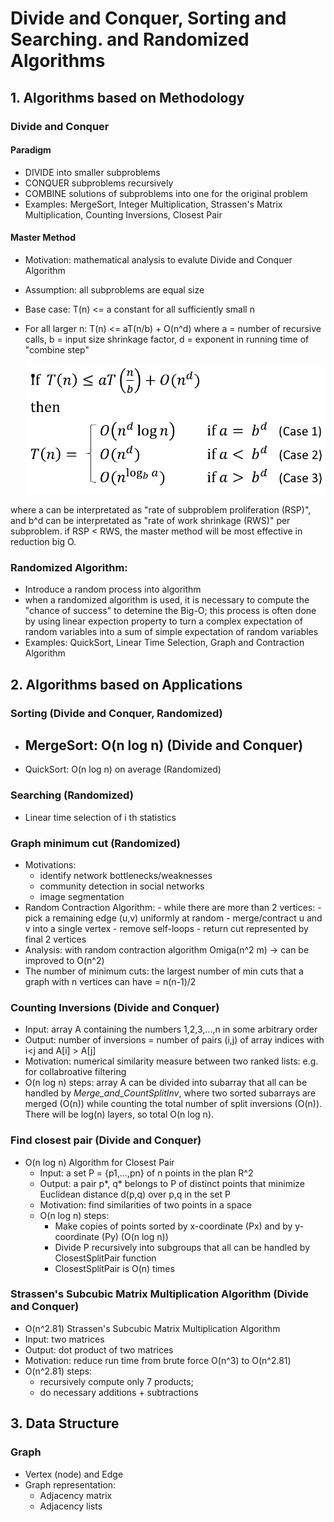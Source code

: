 # Divide and Conquer, Sorting and Searching. and Randomized Algorithms
## 1. Algorithms based on Methodology
  ### Divide and Conquer 
  #### Paradigm
  - DIVIDE into smaller subproblems
  - CONQUER subproblems recursively
  - COMBINE solutions of subproblems into one for the original problem
  - Examples: MergeSort, Integer Multiplication, Strassen's Matrix Multiplication, Counting Inversions, Closest Pair
  
  #### Master Method
  - Motivation: mathematical analysis to evalute Divide and Conquer Algorithm
  - Assumption: all subproblems are equal size
  - Base case: T(n) <= a constant for all sufficiently small n
  - For all larger n:
    T(n) <= aT(n/b) + O(n^d)
    where a = number of recursive calls, b = input size shrinkage factor, d = exponent in running time of "combine step"

       ![Notebook](https://github.com/supertime1/Stanford-Algorithm-Course/blob/master/Images/Master%20Method.png?raw=true)

   where a can be interpretated as "rate of subproblem proliferation (RSP)", and b^d can be interpretated as "rate of work shrinkage (RWS)" per subproblem.
   if RSP < RWS, the master method will be most effective in reduction big O.

  ### Randomized Algorithm: 
  - Introduce a random process into algorithm
  - when a randomized algorithm is used, it is necessary to compute the "chance of success" to detemine the Big-O; this process is often done by using linear expection property to turn a complex expectation of random variables into a sum of simple expectation of random variables
  - Examples: QuickSort, Linear Time Selection, Graph and Contraction Algorithm 
  
## 2. Algorithms based on Applications
  ### Sorting (Divide and Conquer, Randomized)
  - MergeSort: O(n log n) (Divide and Conquer)
    - 
  - QuickSort: O(n log n) on average (Randomized)
  ### Searching (Randomized)
  - Linear time selection of i th statistics
  
  ### Graph minimum cut (Randomized)
  - Motivations:
    - identify network bottlenecks/weaknesses
    - community detection in social networks
    - image segmentation
  - Random Contraction Algorithm:
        - while there are more than 2 vertices:
          - pick a remaining edge (u,v) uniformly at random
          - merge/contract u and v into a single vertex
          - remove self-loops
          - return cut represented by final 2 vertices
   - Analysis: with random contraction algorithm  Omiga(n^2 m) -> can be improved to O(n^2) 
   - The number of minimum cuts: the largest number of min cuts that a graph with n vertices can have = n(n-1)/2
  ### Counting Inversions (Divide and Conquer)
  - Input: array A containing the numbers 1,2,3,...,n in some arbitrary order
  - Output: number of inversions = number of pairs (i,j) of array indices with i<j and A[i] > A[j]
  - Motivation: numerical similarity measure between two ranked lists: e.g. for collabroative filtering
  - O(n log n) steps: array A can be divided into subarray that all can be handled by *Merge_and_CountSplitInv*, where two sorted subarrays are merged (O(n)) while counting the total number of split inversions (O(n)). There will be log(n) layers, so total O(n log n).
  ### Find closest pair (Divide and Conquer)
  - O(n log n) Algorithm for Closest Pair
    - Input: a set P = {p1,...,pn} of n points in the plan R^2
    - Output: a pair p*, q* belongs to P of distinct points that minimize Euclidean distance d(p,q) over p,q in the set P
    - Motivation: find similarities of two points in a space
    - O(n log n) steps: 
      - Make copies of points sorted by x-coordinate (Px) and by y-coordinate (Py) (O(n log n))
      - Divide P recursively into subgroups that all can be handled by ClosestSplitPair function
      - ClosestSplitPair is O(n) times
  ### Strassen's Subcubic Matrix Multiplication Algorithm (Divide and Conquer)
  - O(n^2.81) Strassen's Subcubic Matrix Multiplication Algorithm
  - Input: two matrices
  - Output: dot product of two matrices
  - Motivation: reduce run time from brute force O(n^3) to O(n^2.81)
  - O(n^2.81) steps: 
    - recursively compute only 7 products; 
    - do necessary additions + subtractions

## 3. Data Structure
  ### Graph
  - Vertex (node) and Edge
  - Graph representation:
    - Adjacency matrix
    - Adjacency lists
 
